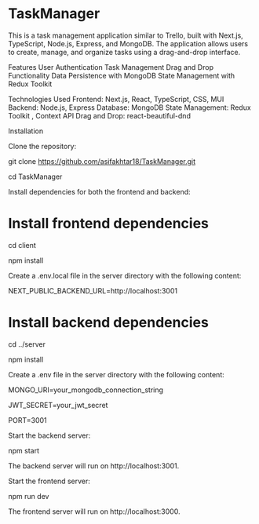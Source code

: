 # TaskManager
This is a task management application similar to Trello, built with Next.js, TypeScript, Node.js, Express, and MongoDB. The application allows users to create, manage, and organize tasks using a drag-and-drop interface.

Features
User Authentication
Task Management
Drag and Drop Functionality
Data Persistence with MongoDB
State Management with Redux Toolkit

Technologies Used
Frontend: Next.js, React, TypeScript, CSS, MUI
Backend: Node.js, Express
Database: MongoDB
State Management: Redux Toolkit , Context API
Drag and Drop: react-beautiful-dnd

Installation

Clone the repository:

git clone https://github.com/asifakhtar18/TaskManager.git

cd TaskManager

Install dependencies for both the frontend and backend:

# Install frontend dependencies
cd client

npm install

Create a .env.local file in the server directory with the following content:

NEXT_PUBLIC_BACKEND_URL=http://localhost:3001


# Install backend dependencies

cd ../server

npm install

Create a .env file in the server directory with the following content:

MONGO_URI=your_mongodb_connection_string

JWT_SECRET=your_jwt_secret

PORT=3001


Start the backend server:

npm start

The backend server will run on http://localhost:3001.


Start the frontend server:

npm run dev

The frontend server will run on http://localhost:3000.

